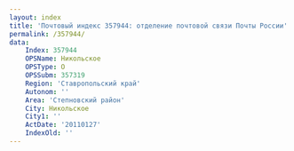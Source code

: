 ```yaml
---
layout: index
title: 'Почтовый индекс 357944: отделение почтовой связи Почты России'
permalink: /357944/
data:
    Index: 357944
    OPSName: Никольское
    OPSType: О
    OPSSubm: 357319
    Region: 'Ставропольский край'
    Autonom: ''
    Area: 'Степновский район'
    City: Никольское
    City1: ''
    ActDate: '20110127'
    IndexOld: ''
---
```

